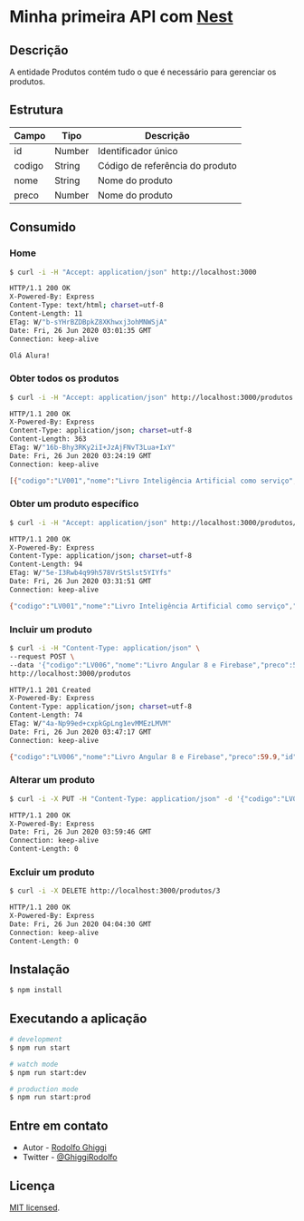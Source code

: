 # Minha primeira API com [Nest](https://nestjs.com/)

## Descrição

A entidade Produtos contém tudo o que é necessário para gerenciar os produtos.

## Estrutura

| Campo   | Tipo   | Descrição                       |
| ------- | ------ | ------------------------------- |
| id      | Number | Identificador único             |
| codigo  | String | Código de referência do produto |
| nome    | String | Nome do produto                 |
| preco   | Number | Nome do produto                 |


## Consumido

### Home
```bash
$ curl -i -H "Accept: application/json" http://localhost:3000

HTTP/1.1 200 OK
X-Powered-By: Express
Content-Type: text/html; charset=utf-8
Content-Length: 11
ETag: W/"b-sYHrBZDBpkZ8XKhwxj3ohMNWSjA"
Date: Fri, 26 Jun 2020 03:01:35 GMT
Connection: keep-alive

Olá Alura!
```

### Obter todos os produtos

```bash
$ curl -i -H "Accept: application/json" http://localhost:3000/produtos

HTTP/1.1 200 OK
X-Powered-By: Express
Content-Type: application/json; charset=utf-8
Content-Length: 363
ETag: W/"16b-Bhy3RKy2iI+JzAjFNvT3Lua+IxY"
Date: Fri, 26 Jun 2020 03:24:19 GMT
Connection: keep-alive

[{"codigo":"LV001","nome":"Livro Inteligência Artificial como serviço","preco":29.9},{"codigo":"LV002","nome":"Livro Ionic 4","preco":39.9},{"codigo":"LV003","nome":"Livro Acessibilidade na Web","preco":49.9},{"codigo":"LV004","nome":"Livro React Native","preco":19.9},{"codigo":"LV005","nome":"Livro Manual de sobrevivência do novo programador","preco":29.9}]
```

### Obter um produto específico

```bash
$ curl -i -H "Accept: application/json" http://localhost:3000/produtos/1

HTTP/1.1 200 OK
X-Powered-By: Express
Content-Type: application/json; charset=utf-8
Content-Length: 94
ETag: W/"5e-I3Rwb4q99h578VrStSlst5YIYfs"
Date: Fri, 26 Jun 2020 03:31:51 GMT
Connection: keep-alive

{"codigo":"LV001","nome":"Livro Inteligência Artificial como serviço","preco":29.9,"id":"1"}
```

### Incluir um produto

```bash
$ curl -i -H "Content-Type: application/json" \
--request POST \
--data '{"codigo":"LV006","nome":"Livro Angular 8 e Firebase","preco":59.9}' \
http://localhost:3000/produtos

HTTP/1.1 201 Created
X-Powered-By: Express
Content-Type: application/json; charset=utf-8
Content-Length: 74
ETag: W/"4a-Np99ed+cxpkGpLng1evMMEzLMVM"
Date: Fri, 26 Jun 2020 03:47:17 GMT
Connection: keep-alive

{"codigo":"LV006","nome":"Livro Angular 8 e Firebase","preco":59.9,"id":6}

```

### Alterar um produto
```bash
$ curl -i -X PUT -H "Content-Type: application/json" -d '{"codigo":"LV006","nome":"Livro Angular 8 e Firebase","preco":59.9,"id":6}' http://localhost:3000/produtos/6

HTTP/1.1 200 OK
X-Powered-By: Express
Date: Fri, 26 Jun 2020 03:59:46 GMT
Connection: keep-alive
Content-Length: 0

```

### Excluir um produto

```bash
$ curl -i -X DELETE http://localhost:3000/produtos/3

HTTP/1.1 200 OK
X-Powered-By: Express
Date: Fri, 26 Jun 2020 04:04:30 GMT
Connection: keep-alive
Content-Length: 0
```

## Instalação

```bash
$ npm install
```

## Executando a aplicação

```bash
# development
$ npm run start

# watch mode
$ npm run start:dev

# production mode
$ npm run start:prod
```

## Entre em contato

- Autor - [Rodolfo Ghiggi](https://rodolfoghi.github.io/)
- Twitter - [@GhiggiRodolfo](https://twitter.com/GhiggiRodolfo)

## Licença

  [MIT licensed](LICENSE).
